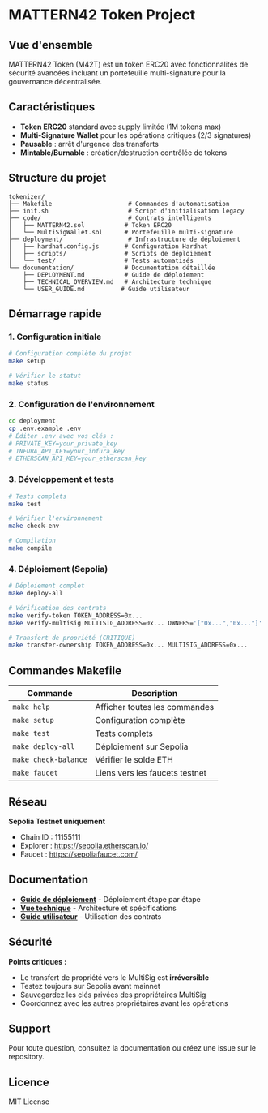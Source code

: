 # MATTERN42 Token Project

## Vue d'ensemble

MATTERN42 Token (M42T) est un token ERC20 avec fonctionnalités de sécurité avancées incluant un portefeuille multi-signature pour la gouvernance décentralisée.

## Caractéristiques

- **Token ERC20** standard avec supply limitée (1M tokens max)
- **Multi-Signature Wallet** pour les opérations critiques (2/3 signatures)
- **Pausable** : arrêt d'urgence des transferts
- **Mintable/Burnable** : création/destruction contrôlée de tokens

## Structure du projet

```
tokenizer/
├── Makefile                     # Commandes d'automatisation
├── init.sh                      # Script d'initialisation legacy
├── code/                        # Contrats intelligents
│   ├── MATTERN42.sol           # Token ERC20
│   └── MultiSigWallet.sol      # Portefeuille multi-signature
├── deployment/                  # Infrastructure de déploiement
│   ├── hardhat.config.js       # Configuration Hardhat
│   ├── scripts/                # Scripts de déploiement
│   └── test/                   # Tests automatisés
└── documentation/              # Documentation détaillée
    ├── DEPLOYMENT.md           # Guide de déploiement
    ├── TECHNICAL_OVERVIEW.md   # Architecture technique
    └── USER_GUIDE.md          # Guide utilisateur
```

## Démarrage rapide

### 1. Configuration initiale

```bash
# Configuration complète du projet
make setup

# Vérifier le statut
make status
```

### 2. Configuration de l'environnement

```bash
cd deployment
cp .env.example .env
# Éditer .env avec vos clés :
# PRIVATE_KEY=your_private_key
# INFURA_API_KEY=your_infura_key
# ETHERSCAN_API_KEY=your_etherscan_key
```

### 3. Développement et tests

```bash
# Tests complets
make test

# Vérifier l'environnement
make check-env

# Compilation
make compile
```

### 4. Déploiement (Sepolia)

```bash
# Déploiement complet
make deploy-all

# Vérification des contrats
make verify-token TOKEN_ADDRESS=0x...
make verify-multisig MULTISIG_ADDRESS=0x... OWNERS='["0x...","0x..."]'

# Transfert de propriété (CRITIQUE)
make transfer-ownership TOKEN_ADDRESS=0x... MULTISIG_ADDRESS=0x...
```

## Commandes Makefile

| Commande | Description |
|----------|-------------|
| `make help` | Afficher toutes les commandes |
| `make setup` | Configuration complète |
| `make test` | Tests complets |
| `make deploy-all` | Déploiement sur Sepolia |
| `make check-balance` | Vérifier le solde ETH |
| `make faucet` | Liens vers les faucets testnet |

## Réseau

**Sepolia Testnet uniquement**

- Chain ID : 11155111
- Explorer : <https://sepolia.etherscan.io/>
- Faucet : <https://sepoliafaucet.com/>

## Documentation

- **[Guide de déploiement](./documentation/DEPLOYMENT.md)** - Déploiement étape par étape
- **[Vue technique](./documentation/TECHNICAL_OVERVIEW.md)** - Architecture et spécifications
- **[Guide utilisateur](./documentation/USER_GUIDE.md)** - Utilisation des contrats

## Sécurité

**Points critiques :**

- Le transfert de propriété vers le MultiSig est **irréversible**
- Testez toujours sur Sepolia avant mainnet
- Sauvegardez les clés privées des propriétaires MultiSig
- Coordonnez avec les autres propriétaires avant les opérations

## Support

Pour toute question, consultez la documentation ou créez une issue sur le repository.

## Licence

MIT License
